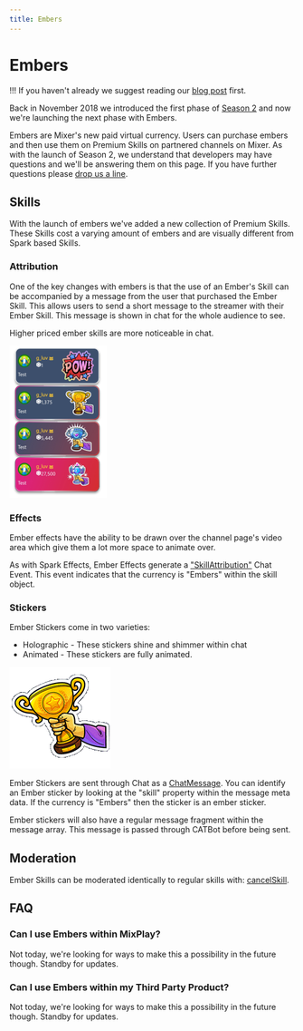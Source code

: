 ```yaml
---
title: Embers
---
```


# Embers

[](https://static.mixer.com/img/design/ui/embers/ember_48_4x.png?classes=centered)

!!! If you haven't already we suggest reading our [blog post](https://blog.mixer.com) first.

Back in November 2018 we introduced the first phase of [Season 2](https://blog.mixer.com/2018/11/01/season-2/) and now we're launching the next phase with Embers.

Embers are Mixer's new paid virtual currency. Users can purchase embers and then use them on Premium Skills on partnered channels on Mixer. As with the launch of Season 2, we understand that developers may have questions and we'll be answering them on this page. If you have further questions please [drop us a line](mailto:mixerdevinfo@microsoft.com).

## Skills

With the launch of embers we've added a new collection of Premium Skills. These Skills cost a varying amount of embers and are visually different from Spark based Skills.

### Attribution

One of the key changes with embers is that the use of an Ember's Skill can be accompanied by a message from the user that purchased the Ember Skill. This allows users to send a short message to the streamer with their Ember Skill. This message is shown in chat for the whole audience to see.

Higher priced ember skills are more noticeable in chat.

![](./attribution.png)


### Effects

Ember effects have the ability to be drawn over the channel page's video area which give them a lot more space to animate over.

As with Spark Effects, Ember Effects generate a ["SkillAttribution"](/reference/chat/events/skillattribution) Chat Event. This event indicates that the currency is "Embers" within the skill object.

### Stickers

Ember Stickers come in two varieties:

- Holographic - These stickers shine and shimmer within chat
- Animated - These stickers are fully animated.

![](./sticker.gif)

Ember Stickers are sent through Chat as a [ChatMessage](/reference/chat/events/chatmessage). You can identify an Ember sticker by looking at the "skill" property within the message meta data. If the currency is "Embers" then the sticker is an ember sticker.

Ember stickers will also have a regular message fragment within the message array. This message is passed through CATBot before being sent.

## Moderation

Ember Skills can be moderated identically to regular skills with:
[cancelSkill](/reference/chat/methods/cancelskill).

## FAQ

### Can I use Embers within MixPlay?

Not today, we're looking for ways to make this a possibility in the future though. Standby for updates.

### Can I use Embers within my Third Party Product?

Not today, we're looking for ways to make this a possibility in the future though. Standby for updates.





